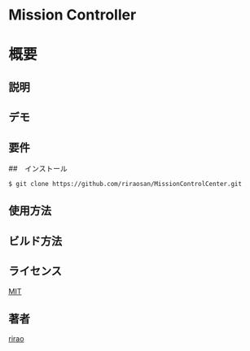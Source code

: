 # Mission Controller

# 概要

## 説明

## デモ

## 要件

##　インストール

```
$ git clone https://github.com/riraosan/MissionControlCenter.git
```

## 使用方法

## ビルド方法

## ライセンス

[MIT](https://github.com/riraosan/MissionControlCenter/blob/master/LICENSE)

## 著者

[rirao](https://github.com/riraosan)